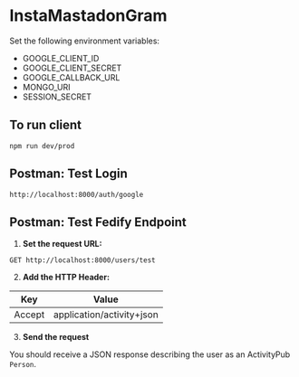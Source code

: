 # InstaMastadonGram

Set the following environment variables:

- GOOGLE_CLIENT_ID
- GOOGLE_CLIENT_SECRET
- GOOGLE_CALLBACK_URL
- MONGO_URI
- SESSION_SECRET

## To run client

```
npm run dev/prod
```

## Postman: Test Login

```
http://localhost:8000/auth/google
```

## Postman: Test Fedify Endpoint

1. **Set the request URL:**

```
GET http://localhost:8000/users/test
```

2. **Add the HTTP Header:**

| Key    | Value                     |
|--------|---------------------------|
| Accept | application/activity+json |

3. **Send the request**

You should receive a JSON response describing the user as an ActivityPub `Person`.
